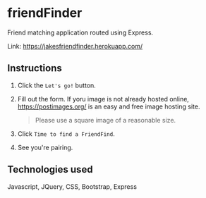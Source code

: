 # friendFinder

Friend matching application routed using Express.

Link: https://jakesfriendfinder.herokuapp.com/

## Instructions

1) Click the `Let's go!` button.

2) Fill out the form. If yoru image is not already hosted online, https://postimages.org/ is an easy and free image hosting site.
   > Please use a square image of a reasonable size.
   
3) Click `Time to find a FriendFind`.

4) See you're pairing. 


## Technologies used

Javascript, JQuery, CSS, Bootstrap, Express
